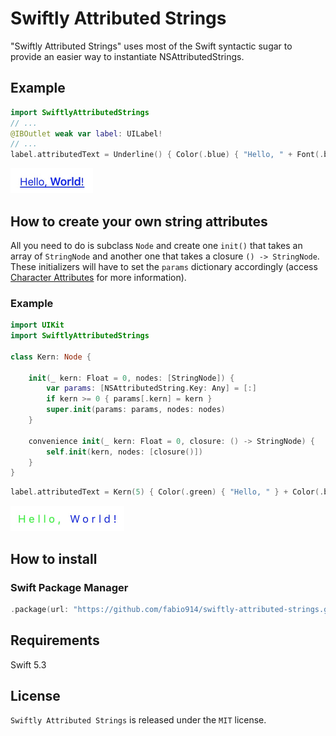 # Swiftly Attributed Strings

"Swiftly Attributed Strings" uses most of the Swift syntactic sugar to provide an easier way to instantiate NSAttributedStrings.

## Example

```swift
import SwiftlyAttributedStrings
// ...
@IBOutlet weak var label: UILabel!
// ...
label.attributedText = Underline() { Color(.blue) { "Hello, " + Font(.boldSystemFont(ofSize: 18)) { "World" } + "!" } }.attributedString
```

<img src="/1.jpg?raw=true" width="132">

## How to create your own string attributes

All you need to do is subclass ```Node``` and create one ```init()``` that takes an array of  ```StringNode``` and another one that takes a closure ```() -> StringNode```. These initializers will have to set the ```params``` dictionary accordingly (access [Character Attributes](https://developer.apple.com/reference/foundation/nsattributedstring/character_attributes) for more information).

### Example

```swift
import UIKit
import SwiftlyAttributedStrings

class Kern: Node {
    
    init(_ kern: Float = 0, nodes: [StringNode]) {
        var params: [NSAttributedString.Key: Any] = [:]
        if kern >= 0 { params[.kern] = kern }
        super.init(params: params, nodes: nodes)
    }
    
    convenience init(_ kern: Float = 0, closure: () -> StringNode) {
        self.init(kern, nodes: [closure()])
    }
}
```

```swift
label.attributedText = Kern(5) { Color(.green) { "Hello, " } + Color(.blue) { "World!" } }.attributedString
```

<img src="/2.jpg?raw=true" width="182">

## How to install

### Swift Package Manager

```swift
.package(url: "https://github.com/fabio914/swiftly-attributed-strings.git", from: "3.0.0"),
```

## Requirements

Swift 5.3

## License

```Swiftly Attributed Strings``` is released under the ```MIT``` license.
